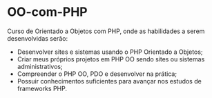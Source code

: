 # OO-com-PHP
Curso de Orientado a Objetos com PHP, onde as habilidades a serem desenvolvidas serão:
 - Desenvolver sites e sistemas usando o PHP Orientado a Objetos;
 - Criar meus próprios projetos em PHP OO sendo sites ou sistemas administrativos;
 - Compreender o PHP OO, PDO e desenvolver na prática;
 - Possuir conhecimentos suficientes para avançar nos estudos de frameworks PHP.
